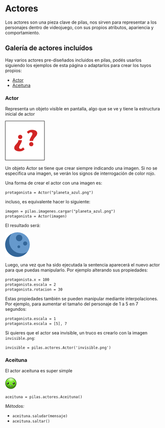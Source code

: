 # Actores

Los actores son una pieza clave de pilas, nos sirven para representar
a los personajes dentro de videojuego, con sus propios atributos, apariencia
y comportamiento.


## Galería de actores incluídos

Hay varios actores pre-diseñados incluidos en pilas, podés usarlos
siguiendo los ejemplos de esta página o adaptarlos para crear los
tuyos propios:

  - [Actor](#actor)
  - [Aceituna](#aceituna)

### Actor

Representa un objeto visible en pantalla, algo que se ve y tiene
la estructura inicial de actor

![](../imagenes/actores/actor.png)


Un objeto Actor se tiene que crear siempre indicando una imagen. Si no
se especifica una imagen, se verán los signos de interrogación de
color rojo.

Una forma de crear el actor con una imagen es:

    protagonista = Actor("planeta_azul.png")

incluso, es equivalente hacer lo siguiente:

    imagen = pilas.imagenes.cargar("planeta_azul.png")
    protagonista = Actor(imagen)

El resultado será:


![](../imagenes/actores/planeta_azul.png)

Luego, una vez que ha sido ejecutada la sentencia aparecerá
el nuevo actor para que puedas manipularlo. Por ejemplo
alterando sus propiedades:

    protagonista.x = 100
    protagonista.escala = 2
    protagonista.rotacion = 30

Estas propiedades también se pueden manipular mediante
interpolaciones. Por ejemplo, para aumentar el tamaño del
personaje de 1 a 5 en 7 segundos:

    protagonista.escala = 1
    protagonista.escala = [5], 7

Si quieres que el actor sea invisible, un truco es crearlo
con la imagen ``invisible.png``:

    invisible = pilas.actores.Actor('invisible.png')


### Aceituna

El actor aceituna es super simple

![](../imagenes/actores/aceituna.png)

    aceituna = pilas.actores.Aceituna()

*Métodos:*

- ``aceituna.saludar(mensaje)``
- ``aceituna.saltar()``
